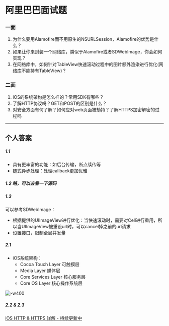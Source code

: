 # 阿里巴巴面试题
### 一面

1. 为什么要用Alamofire而不用原生的NSURLSession，Alamofire的优势是什么？
2. 如果让你来封装一个网络库，类似于Alamofire或者SDWebImage，你会如何实现？
3. 在网络库中，如何针对TableView快速滚动过程中的图片额外渲染进行优化(网络库不能持有TableView)？

### 二面

1. iOS的系统架构是怎么样的？常用SDK有哪些？
2. 了解HTTP协议吗？GET和POST的区别是什么？
3. 对安全方面有何了解？如何应对web页面被劫持？了解HTTPS加密解密的过程吗


-------


## 个人答案

##### 1.1
- 具有更丰富的功能：如后台传输，断点续传等
- 链式异步处理：处理callback更加优雅

##### 1.2 略，可以去看一下源码

##### 1.3
可以参考SDWebImage：
- 根据提供的UIImageView进行优化：当快速滚动时，需要对Cell进行重用，所以当UIImageView被重设url时，可以cancel掉之前的url请求
- 设置接口，限制全局并发量

##### 2.1
- iOS系统架构：
    - Cocoa Touch Layer 可触摸层
    - Media Layer 媒体层
    - Core Services Layer 核心服务层
    - Core OS Layer 核心操作系统层

![-w400](http://ac-HSNl7zbI.clouddn.com/3DM9XmGzx1fGWHB9qFcVw1OGWka5izkyXqrLVbhj.jpg)

##### 2.2 & 2.3
[iOS HTTP & HTTPS 详解 - 持续更新中](https://github.com/RickeyBoy/Rickey-iOS-Notes/blob/master/%E7%AC%94%E8%AE%B0/iOS%20HTTP%20%26%20HTTPS%20%E8%AF%A6%E8%A7%A3.md)

